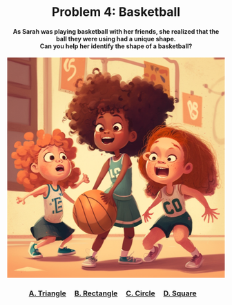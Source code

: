 <h1 align="center">
Problem 4: Basketball
</h1>

<h4 align="center">
As Sarah was playing basketball with her friends, she realized that the ball they were using had a unique shape.<br/>Can you help her identify the shape of a basketball?
</h4>

<p align="center">
<img src="ball.png" height="512"/>
</p>

<h3 align="center"><span><a href="https://raw.githubusercontent.com/rain1024/math/main/assets/lose0.png">A. Triangle</a></span>&nbsp;&nbsp;&nbsp;&nbsp;
<span><a href="https://raw.githubusercontent.com/rain1024/math/main/assets/lose0.png">B. Rectangle</a></span>&nbsp;&nbsp;&nbsp;&nbsp;
<span><a href="https://raw.githubusercontent.com/rain1024/math/main/assets/win0.png">C. Circle</a></span>&nbsp;&nbsp;&nbsp;&nbsp;
<span><a href="https://raw.githubusercontent.com/rain1024/math/main/assets/lose0.png">D. Square</a></span>&nbsp;&nbsp;&nbsp;&nbsp;
</h3>